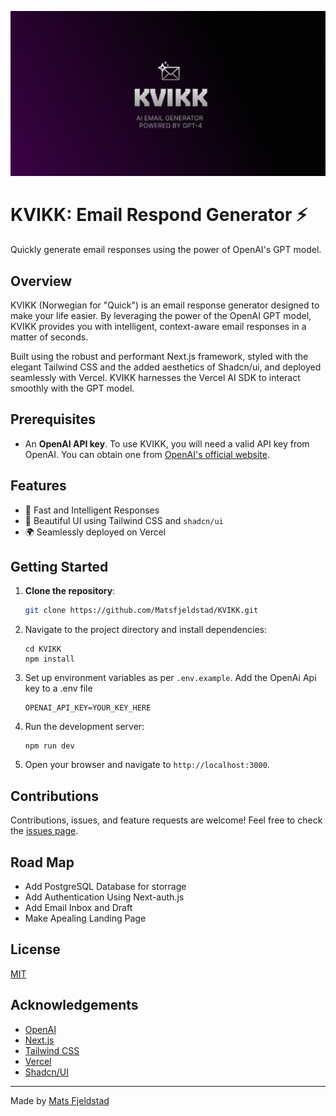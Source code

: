 ![KVIKK](/src/app/opengraph-image.jpg)

# KVIKK: Email Respond Generator ⚡

Quickly generate email responses using the power of OpenAI's GPT model.

## Overview

KVIKK (Norwegian for "Quick") is an email response generator designed to make your life easier. By leveraging the power of the OpenAI GPT model, KVIKK provides you with intelligent, context-aware email responses in a matter of seconds.

Built using the robust and performant Next.js framework, styled with the elegant Tailwind CSS and the added aesthetics of Shadcn/ui, and deployed seamlessly with Vercel. KVIKK harnesses the Vercel AI SDK to interact smoothly with the GPT model.

## Prerequisites

- An **OpenAI API key**. To use KVIKK, you will need a valid API key from OpenAI. You can obtain one from [OpenAI's official website](https://openai.com/).

## Features

- 🚀 Fast and Intelligent Responses
- 🎨 Beautiful UI using Tailwind CSS and `shadcn/ui`
- 🌍 Seamlessly deployed on Vercel

## Getting Started

1. **Clone the repository**:
   ```bash
   git clone https://github.com/Matsfjeldstad/KVIKK.git
   ```
   
2. Navigate to the project directory and install dependencies:

   ```
   cd KVIKK
   npm install
   ```


3. Set up environment variables as per `.env.example`.
   Add the OpenAi Api key to a .env file
   ```
   OPENAI_API_KEY=YOUR_KEY_HERE
   ```


4. Run the development server:
   ```
   npm run dev
   ```


5. Open your browser and navigate to `http://localhost:3000`.

## Contributions

Contributions, issues, and feature requests are welcome! Feel free to check the [issues page](https://github.com/Matsfjeldstad/KVIKK/issues).

## Road Map

- Add PostgreSQL Database for storrage
- Add Authentication Using Next-auth.js
- Add Email Inbox and Draft
- Make Apealing Landing Page

## License

[MIT](https://choosealicense.com/licenses/mit/)

## Acknowledgements

- [OpenAI](https://openai.com/)
- [Next.js](https://nextjs.org/)
- [Tailwind CSS](https://tailwindcss.com/)
- [Vercel](https://vercel.com/)
- [Shadcn/UI](https://ui.shadcn.com/)

---

Made by [Mats Fjeldstad](https://github.com/Matsfjeldstad)


